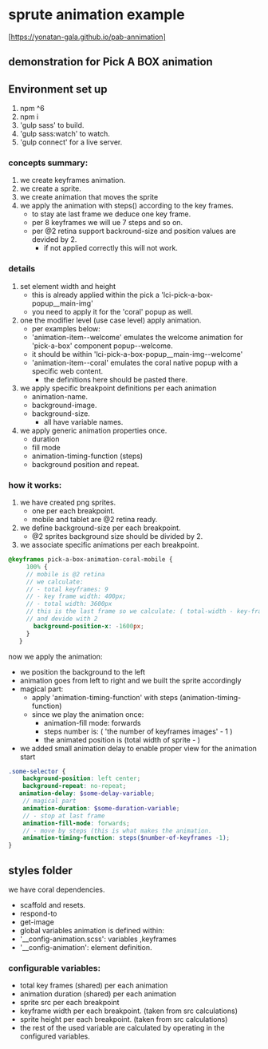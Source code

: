# sprute animation example

[https://yonatan-gala.github.io/pab-annimation]

## demonstration for Pick A BOX animation

## Environment set up
1. npm ^6
2. npm i
3. 'gulp sass' to build.
4. 'gulp sass:watch' to watch.
5. 'gulp connect' for a live server.

### concepts summary:
1. we create keyframes animation.
2. we create a sprite.
3. we create animation that moves the sprite 
4. we apply the animation with steps() according to the key frames.
    -  to stay ate last frame we deduce one key frame.
    -  per 8 keyframes we will ue 7 steps and so on.  
    - per @2 retina support backround-size and position values are devided by 2.
      - if not applied correctly this will not work.

### details
1. set element width and height  
   -  this is already applied within the pick a 'lci-pick-a-box-popup__main-img'  
   -  you need to apply it for the 'coral' popup as well. 
2. one the modifier level (use case level) apply animation.
   -  per examples below: 
   -  'animation-item--welcome' emulates the welcome animation for 'pick-a-box' component popup--welcome.  
   -  it should be within 'lci-pick-a-box-popup__main-img--welcome'
   - 'animation-item--coral' emulates the coral native popup with a specific web content.
     - the definitions here should be pasted there.
3. we apply specific breakpoint definitions per each animation  
   -  animation-name.  
   -  background-image.  
   -  background-size.  
      -  all have variable names.
4. we apply generic animation properties once. 
   -  duration
   -  fill mode  
   - animation-timing-function (steps)  
   - background position and repeat.

### how it works:
1. we have created png sprites.
    -  one per each breakpoint.
    -  mobile and tablet are @2 retina ready.
2. we define background-size per each breakpoint.  
    - @2 sprites background size should be divided by 2.
3. we associate specific animations per each breakpoint. 
````scss 
@keyframes pick-a-box-animation-coral-mobile {
     100% {
     // mobile is @2 retina
     // we calculate:
     // - total keyframes: 9 
     // - key frame width: 400px;
     // - total width: 3600px
     // this is the last frame so we calculate: ( total-width - key-frame-width)
     // and devide with 2
       background-position-x: -1600px;
     }
   } 
````      
now we apply the animation: 
-  we position the background to the left
-  animation goes from left to right and we built the sprite accordingly
-  magical part: 
    -  apply 'animation-timing-function' with steps (animation-timing-function)
    - since we play the animation once: 
        -  animation-fill mode: forwards
        -  steps number is: ( 'the number of keyframes images' - 1 )
        -  the animated position is (total width of sprite - )  
-  we added small animation delay to enable proper view for the animation start
````scss
.some-selector {
    background-position: left center;
    background-repeat: no-repeat;
   animation-delay: $some-delay-variable;
    // magical part
    animation-duration: $some-duration-variable;
    // - stop at last frame
    animation-fill-mode: forwards;
    // - move by steps (this is what makes the animation.
    animation-timing-function: steps($number-of-keyframes -1);
}

````

## styles folder
we have coral dependencies. 
  - scaffold and resets. 
  - respond-to
  - get-image
  - global variables
animation is defined within:
  - '__config-animation.scss': variables ,keyframes 
  - '__config-animation': element definition.  
  
### configurable variables:
-  total key frames (shared) per each animation
-  animation duration (shared) per each animation
-  sprite src per each breakpoint
-  keyframe width per each breakpoint. (taken from src calculations)
-  sprite height per each breakpoint. (taken from src calculations)
-  the rest of the used variable are calculated by operating in the configured variables.
